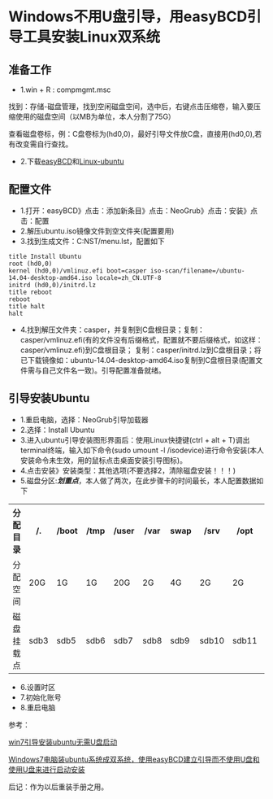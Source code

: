 # Windows不用U盘引导，用easyBCD引导工具安装Linux双系统

## 准备工作
- 1.win + R : compmgmt.msc

找到：存储-磁盘管理，找到空闲磁盘空间，选中后，右键点击压缩卷，输入要压缩使用的磁盘空间（以MB为单位，本人分割了75G）

查看磁盘卷标，例：C盘卷标为(hd0,0)，最好引导文件放C盘，直接用(hd0,0),若有改变需自行查找。

- 2.下载[easyBCD](https://www.techspot.com/downloads/3112-easybcd.html)和[Linux-ubuntu](https://ubuntu.com/download/desktop)

## 配置文件
- 1.打开：easyBCD》点击：添加新条目》点击：NeoGrub》点击：安装》点击：配置
- 2.解压ubuntu.iso镜像文件到空文件夹(配置要用)
- 3.找到生成文件：C:NST/menu.lst，配置如下

```
title Install Ubuntu 
root (hd0,0)
kernel (hd0,0)/vmlinuz.efi boot=casper iso-scan/filename=/ubuntu-14.04-desktop-amd64.iso locale=zh_CN.UTF-8
initrd (hd0,0)/initrd.lz
title reboot
reboot
title halt
halt
```

- 4.找到解压文件夹：casper，并复制到C盘根目录；复制：casper/vmlinuz.efi(有的文件没有后缀格式，配置就不要后缀格式，如这样：casper/vmlinuz.efi)到C盘根目录；
复制：casper/initrd.lz到C盘根目录；将已下载镜像如：ubuntu-14.04-desktop-amd64.iso复制到C盘根目录(配置文件需与自己文件名一致)。引导配置准备就绪。

## 引导安装Ubuntu
- 1.重启电脑，选择：NeoGrub引导加载器
- 2.选择：Install Ubuntu
- 3.进入ubuntu引导安装图形界面后：使用Linux快捷键(ctrl + alt + T)调出terminal终端，输入如下命令(sudo umount -l /isodevice)进行命令安装(本人安装命令未生效，用的鼠标点击桌面安装引导图标)。
- 4.点击安装》安装类型：其他选项(不要选择2，清除磁盘安装！！！)
- 5.磁盘分区:__*划重点*__，本人做了两次，在此步骤卡的时间最长，本人配置数据如下

<table style="width:100%">
  <tr>
    <th>分配目录</th>
    <th>/.</th>
    <th>/boot</th> 
    <th>/tmp</th>
    <th>/user</th>
    <th>/var</th>
    <th>swap</th>
    <th>/srv</th>
    <th>/opt</th>
    <th>/hoom</th>
  </tr>
  <tr>
    <td>分配空间</td>
    <td>20G</td>
    <td>1G</td>
    <td>1G</td>
    <td>20G</td>
    <td>2G</td>
    <td>4G</td>
    <td>2G</td>
    <td>2G</td>
    <td>20G</td>
  </tr>
  <tr>
    <td>磁盘挂载点</td>
    <td>sdb3</td>
    <td>sdb5</td>
    <td>sdb6</td>
    <td>sdb7</td>
    <td>sdb8</td>
    <td>sdb9</td>
    <td>sdb10</td>
    <td>sdb11</td>
    <td>sdb12</td>
  </tr>
</table>

- 6.设置时区
- 7.初始化账号
- 8.重启电脑

参考：

[win7引导安装ubuntu无需U盘启动](https://blog.csdn.net/beautiful_girl_love/article/details/78999359)

[Windows7电脑装ubuntu系统成双系统，使用easyBCD建立引导而不使用U盘和使用U盘来进行启动安装](https://blog.csdn.net/yangdashi888/article/details/64122481)

后记：作为以后重装手册之用。
